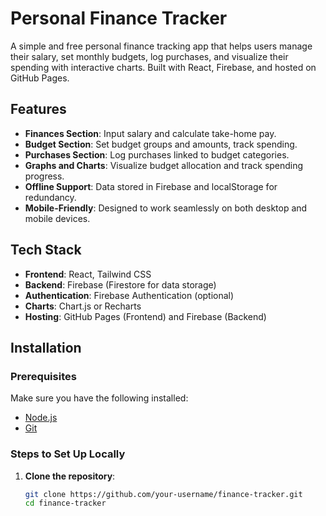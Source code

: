 # Personal Finance Tracker

A simple and free personal finance tracking app that helps users manage their salary, set monthly budgets, log purchases, and visualize their spending with interactive charts. Built with React, Firebase, and hosted on GitHub Pages.

## Features

- **Finances Section**: Input salary and calculate take-home pay.
- **Budget Section**: Set budget groups and amounts, track spending.
- **Purchases Section**: Log purchases linked to budget categories.
- **Graphs and Charts**: Visualize budget allocation and track spending progress.
- **Offline Support**: Data stored in Firebase and localStorage for redundancy.
- **Mobile-Friendly**: Designed to work seamlessly on both desktop and mobile devices.

## Tech Stack

- **Frontend**: React, Tailwind CSS
- **Backend**: Firebase (Firestore for data storage)
- **Authentication**: Firebase Authentication (optional)
- **Charts**: Chart.js or Recharts
- **Hosting**: GitHub Pages (Frontend) and Firebase (Backend)

## Installation

### Prerequisites

Make sure you have the following installed:
- [Node.js](https://nodejs.org/)
- [Git](https://git-scm.com/)

### Steps to Set Up Locally

1. **Clone the repository**:
   ```bash
   git clone https://github.com/your-username/finance-tracker.git
   cd finance-tracker


